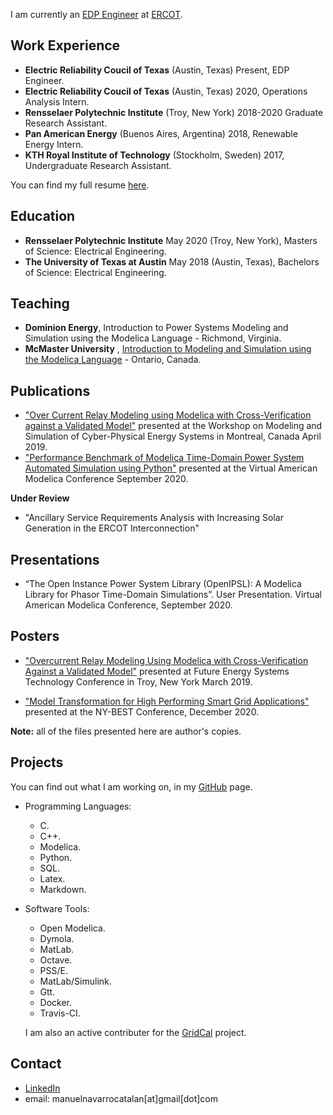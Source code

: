 I am currently an [EDP Engineer](http://www.ercot.com/careers/edp) at [ERCOT](http://www.ercot.com).

## Work Experience
- **Electric Reliability Coucil of Texas** (Austin, Texas) Present, EDP Engineer.
- **Electric Reliability Coucil of Texas** (Austin, Texas) 2020, Operations Analysis Intern.
- **Rensselaer Polytechnic Institute** (Troy, New York) 2018-2020 Graduate Research Assistant.
- **Pan American Energy** (Buenos Aires, Argentina) 2018, Renewable Energy Intern.
- **KTH Royal Institute of Technology** (Stockholm, Sweden) 2017, Undergraduate Research Assistant.

You can find my full resume [here](Files/MENCResume.pdf).

## Education

- **Rensselaer Polytechnic Institute** May 2020 (Troy, New York), Masters of Science: Electrical Engineering.
- **The University of Texas at Austin** May 2018 (Austin, Texas), Bachelors of Science: Electrical Engineering.

## Teaching
 - **Dominion Energy**,  Introduction to Power Systems Modeling and Simulation using the Modelica Language - Richmond, Virginia.
 - **McMaster University** , [Introduction to Modeling and Simulation using the Modelica Language](https://energy.mcmaster.ca/alsetlab-modelica-workshop-hosted-by-mies/) - Ontario, Canada.


## Publications

- ["Over Current Relay Modeling using Modelica with Cross-Verification against a Validated Model"](Files/Publication1.pdf) presented at the Workshop on Modeling and Simulation of Cyber-Physical Energy Systems in Montreal, Canada April 2019.
- ["Performance Benchmark of Modelica Time-Domain Power System Automated Simulation using Python"](Files/Publication2.pdf) presented at the Virtual American Modelica Conference September 2020.

**Under Review**

- "Ancillary Service Requirements Analysis with Increasing Solar Generation in the ERCOT Interconnection"

## Presentations

- “The Open Instance Power System Library (OpenIPSL): A Modelica Library for Phasor Time-Domain Simulations”. User Presentation. Virtual American Modelica Conference, September 2020.

## Posters

- ["Overcurrent Relay Modeling Using Modelica with Cross-Verification Against a Validated Model"](Files/OverCurrentRelay.pdf) presented at Future Energy Systems Technology Conference in Troy, New York March 2019.

- ["Model Transformation for High Performing Smart Grid Applications"](https://www.youtube.com/watch?v=HX4KDLhzN0Y) presented at the NY-BEST Conference, December 2020. 

**Note:** all of the files presented here are author's copies.


## Projects 
You can find out what I am working on, in my [GitHub](https://github.com/ManuelNvro) page.
- Programming Languages:
  - C.
  - C++.
  - Modelica.
  - Python.
  - SQL.
  - Latex.
  - Markdown.
- Software Tools:
  - Open Modelica.
  - Dymola.
  - MatLab.
  - Octave.
  - PSS/E.
  - MatLab/Simulink.
  - Gtt.
  - Docker.
  - Travis-CI.

  I am also an active contributer for the [GridCal](https://gridcal.readthedocs.io/en/latest/about.html) project.

## Contact
- [LinkedIn](https://www.linkedin.com/in/manuel-navarro-catalan/)
- email: manuelnavarrocatalan[at]gmail[dot]com

